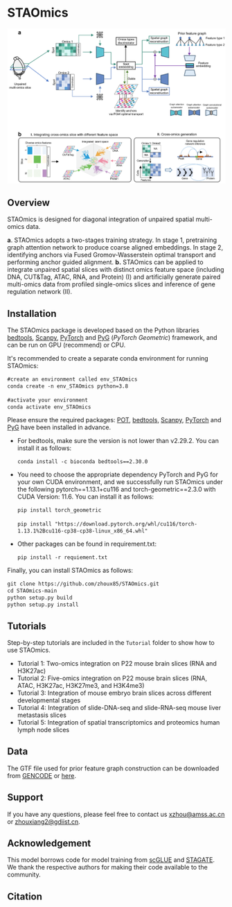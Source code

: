 # STAOmics

![](https://github.com/zhanglabtools/STAOmics/blob/main/STAOmics_overview.png)


## Overview

STAOmics is designed for diagonal integration of unpaired spatial multi-omics data.

**a**. STAOmics adopts a two-stages training strategy. In stage 1, pretraining graph attention network to produce coarse aligned embeddings. In stage 2, identifying anchors via Fused Gromov-Wasserstein optimal transport and performing anchor guided alignment. **b.** STAOmics can be applied to integrate unpaired spatial slices with distinct omics feature space (including DNA, CUT&Tag, ATAC, RNA, and Protein) (I) and artificially generate paired multi-omics data from profiled single-omics slices and inference of gene regulation network (II).



## Installation
The STAOmics package is developed based on the Python libraries [bedtools](https://anaconda.org/bioconda/bedtools), [Scanpy](https://scanpy.readthedocs.io/en/stable/), [PyTorch](https://pytorch.org/) and [PyG](https://github.com/pyg-team/pytorch_geometric) (*PyTorch Geometric*) framework, and can be run on GPU (recommend) or CPU.

It's recommended to create a separate conda environment for running STAOmics:

```
#create an environment called env_STAOmics
conda create -n env_STAOmics python=3.8

#activate your environment
conda activate env_STAOmics
```

Please ensure the required packages: [POT](https://pythonot.github.io/), [bedtools](https://anaconda.org/bioconda/bedtools), [Scanpy](https://scanpy.readthedocs.io/en/stable/), [PyTorch](https://pytorch.org/) and [PyG](https://github.com/pyg-team/pytorch_geometric) have been installed in advance.

- For bedtools, make sure the version is not lower than v2.29.2. You can install it as follows:

  ```
  conda install -c bioconda bedtools==2.30.0
  ```

- You need to choose the appropriate dependency PyTorch and PyG for your own CUDA environment, and we successfully run STAOmics under the following pytorch==1.13.1+cu116 and torch-geometric==2.3.0 with CUDA Version: 11.6. You can install it as follows:

  ```
  pip install torch_geometric
  
  pip install "https://download.pytorch.org/whl/cu116/torch-1.13.1%2Bcu116-cp38-cp38-linux_x86_64.whl"
  ```

- Other packages can be found in requirement.txt:

  ```
  pip install -r requiement.txt
  ```



Finally, you can install STAOmics as follows:

```
git clone https://github.com/zhoux85/STAOmics.git
cd STAOmics-main
python setup.py build
python setup.py install
```



## Tutorials

Step-by-step tutorials are included in the `Tutorial` folder to show how to use STAOmics. 

- Tutorial 1: Two-omics integration on P22 mouse brain slices (RNA and H3K27ac)
- Tutorial 2: Five-omics integration on P22 mouse brain slices (RNA, ATAC, H3K27ac, H3K27me3, and H3K4me3)
- Tutorial 3: Integration of mouse embryo brain slices across different developmental stages
- Tutorial 4: Integration of slide-DNA-seq and slide-RNA-seq mouse liver metastasis slices
- Tutorial 5: Integration of spatial transcriptomics and proteomics human lymph node slices


## Data

The GTF file used for prior feature graph construction can be downloaded from [GENCODE](ftp://ftp.ebi.ac.uk/pub/databases/gencode/Gencode_mouse/release_M25/gencode.vM25.chr_patch_hapl_scaff.annotation.gtf.gz) or [here](https://drive.google.com/file/d/1sHA15AAuwieKfukjuXcTKe4UrKVunRn3/view?usp=sharing).


## Support

If you have any questions, please feel free to contact us [xzhou@amss.ac.cn](mailto:xzhou@amss.ac.cn) or zhouxiang2@gdiist.cn. 




## Acknowledgement
This model borrows code for model training from [scGLUE](https://github.com/gao-lab/GLUE) and [STAGATE](https://github.com/zhanglabtools/STAGATE). We thank the respective authors for making their code available to the community.



## Citation

